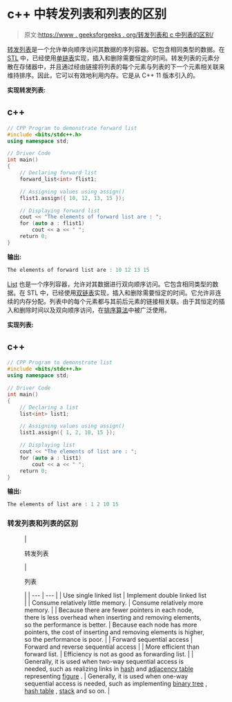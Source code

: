 # c++ 中转发列表和列表的区别

> 原文:[https://www . geeksforgeeks . org/转发列表和 c 中列表的区别/](https://www.geeksforgeeks.org/difference-between-forward-list-and-list-in-c/)

[转发列表](https://www.geeksforgeeks.org/forward-list-c-set-1-introduction-important-functions/)是一个允许单向顺序访问其数据的序列容器。它包含相同类型的数据。在 [STL](https://www.geeksforgeeks.org/the-c-standard-template-library-stl/) 中，已经使用[单链表](https://www.geeksforgeeks.org/data-structures/linked-list/)实现，插入和删除需要恒定的时间。转发列表的元素分散在存储器中，并且通过经由链接将列表的每个元素与列表的下一个元素相关联来维持排序。因此，它可以有效地利用内存。它是从 C++ 11 版本引入的。

**实现转发列表:**

## c++

```cpp
// CPP Program to demonstrate forward list
#include <bits/stdc++.h>
using namespace std;

// Driver Code
int main()
{
    // Declaring forward list
    forward_list<int> flist1;

    // Assigning values using assign()
    flist1.assign({ 10, 12, 13, 15 });

    // Displaying forward list
    cout << "The elements of forward list are : ";
    for (auto a : flist1)
        cout << a << " ";
    return 0;
}
```

**输出:**

```cpp
The elements of forward list are : 10 12 13 15
```

[List](https://www.geeksforgeeks.org/list-cpp-stl/) 也是一个序列容器，允许对其数据进行双向顺序访问。它包含相同类型的数据。在 STL 中，已经使用[双链表](https://www.geeksforgeeks.org/doubly-linked-list/)实现，插入和删除需要恒定的时间。它允许非连续的内存分配。列表中的每个元素都与其前后元素的链接相关联。由于其恒定的插入和删除时间以及双向顺序访问，在[排序算法](https://www.geeksforgeeks.org/sorting-algorithms/)中被广泛使用。

**实现列表:**

## c++

```cpp
// CPP Program to demonstrate list
#include <bits/stdc++.h>
using namespace std;

// Driver Code
int main()
{
    // Declaring a list
    list<int> list1;

    // Assigning values using assign()
    list1.assign({ 1, 2, 10, 15 });

    // Displaying list
    cout << "The elements of list are : ";
    for (auto a : list1)
        cout << a << " ";
    return 0;
}
```

**输出:**

```cpp
The elements of list are : 1 2 10 15
```

### 转发列表和列表的区别

<figure class="table">

| 

转发列表

 | 

列表

 |
| --- | --- |
| Use single linked list | Implement double linked list |
| Consume relatively little memory. | Consume relatively more memory. |
| Because there are fewer pointers in each node, there is less overhead when inserting and removing elements, so the performance is better. | Because each node has more pointers, the cost of inserting and removing elements is higher, so the performance is poor. |
| Forward sequential access | Forward and reverse sequential access |
| More efficient than forward list. | Efficiency is not as good as forwarding list. |
| Generally, it is used when two-way sequential access is needed, such as realizing links in [hash](https://www.geeksforgeeks.org/c-program-hashing-chaining/) and [adjacency table](https://www.geeksforgeeks.org/graph-and-its-representations/) representing [figure](https://www.geeksforgeeks.org/graph-data-structure-and-algorithms/) . | Generally, it is used when one-way sequential access is needed, such as implementing [binary tree](https://www.geeksforgeeks.org/binary-tree-data-structure/) , [hash table](https://www.geeksforgeeks.org/hashing-data-structure/) , [stack](https://www.geeksforgeeks.org/stack-data-structure/) and so on. |

</figure>